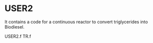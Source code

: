 # USER2
It contains a code for a continuous reactor to convert triglycerides into Biodiesel. 

USER2.f
TR.f
